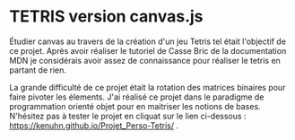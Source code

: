 # TETRIS version canvas.js


Étudier canvas au travers de la création d'un jeu Tetris tel était l'objectif de ce projet. 
Après avoir réaliser le tutoriel de Casse Bric de la documentation MDN je considérais avoir 
assez de connaissance pour réaliser le tetris en partant de rien. 

La grande difficulté de ce projet était la rotation des matrices binaires pour faire pivoter les élements.
J'ai réalisé ce projet dans le paradigme de programmation orienté objet pour en maitriser les notions de bases.
N'hésitez pas à tester le projet en cliquat sur le lien ci-dessous : https://kenuhn.github.io/Projet_Perso-Tetris/ .
